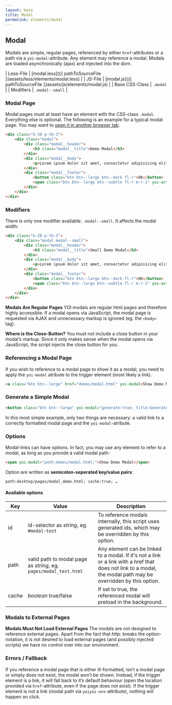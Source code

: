 ```yaml
---
layout: base
title: Modal
permalink: elements/modal
---
```


## Modal
Modals are simple, regular pages, referenced by either `href`-attributes or a path via a `yoi-modal`-attribute. Any element may reference a modal. Modals are loaded asynchronically (ajax) and injected into the dom.

| Less-File      | [modal.less]({{ pathToSourceFile }}assets/less/elements/modal.less) |
| JS-File        | [modal.js]({{ pathToSourceFile }}assets/js/elements/modal.js)       |
| Base CSS-Class | `.modal`                                                            |
| Modifiers      | `.modal--small`                                                     |

### Modal Page
Modal pages must at least have an element with the CSS-class `.modal`. Everything else is optional.
The following is an example for a typical modal page. You may want to <a href="demos/modal.html" target="_blank">open it in another browser tab</a>.

```html
<div class="h-30 p-tb-3">
    <div class="modal">
        <div class="modal__header">
            <h3 class="modal__title">Demo Modal</h3>
        </div>
        <div class="modal__body">
            <p>Lorem ipsum dolor sit amet, consectetur adipisicing elit, sed do eiusmod tempor incididunt ut labore et dolore magna aliqua. Ut enim ad minim veniam, quis nostrud exercitation ullamco laboris nisi ut aliquip ex ea commodo consequat. Duis aute irure dolor in reprehenderit in voluptate velit esse cillum dolore eu fugiat nulla pariatur. Excepteur sint occaecat cupidatat non proident, sunt in culpa qui officia deserunt mollit anim id est laborum.</p>
        </div>
        <div class="modal__footer">
            <button class="btn btn--large btn--dark fl-r">OK</button>
            <span class="btn btn--large btn--subtle fl-r m-r-1" yoi-action="closeModal">Cancel</span>
        </div>
    </div>
</div>
```

### Modifiers
There is only one modifier available: `.modal--small`. It affects the modal width:

```html
<div class="h-28 p-tb-3">
    <div class="modal modal--small">
        <div class="modal__header">
            <h3 class="modal__title">Small Demo Modal</h3>
        </div>
        <div class="modal__body">
            <p>Lorem ipsum dolor sit amet, consectetur adipisicing elit, sed do eiusmod tempor incididunt ut labore et dolore magna aliqua. Ut enim ad minim veniam, quis nostrud exercitation ullamco laboris nisi ut aliquip ex ea commodo consequat.</p>
        </div>
        <div class="modal__footer">
            <button class="btn btn--large btn--dark fl-r">OK</button>
            <span class="btn btn--large btn--subtle fl-r m-r-1" yoi-action="closeModal">Cancel</span>
        </div>
    </div>
</div>
```

<p class="hint hint--attention"><b>Modals Are Regular Pages</b> YOI modals are regular html pages and therefore highly accessible. If a modal opens via JavaScript, the modal page is requested via AJAX and unnecessary markup is ignored (eg. the <code>&lt;body&gt;</code> tag).</p>
<p class="hint"><b>Where is the Close-Button?</b> You must not include a close button in your modal’s markup. Since it only makes sense when the modal opens via JavaScript, the script injects the close button for you.</p>

### Referencing a Modal Page
If you wish to reference to a modal page to show it as a modal, you need to apply the `yoi-modal` atribute to the trigger element (most likely a link).

```html
<a class="btn btn--large" href="demos/modal.html" yoi-modal>Show Demo Modal</a>
```

### Generate a Simple Modal

```html
<button class="btn btn--large" yoi-modal="generate:true; title:Generated Modal; body:This is a generated modal. It is really basic, there is not much you can do with this thing.; modifiers:modal--small;">Generate Modal</button>
```

In this most simple example, only two things are necessary: a valid link to a correctly formatted modal page and the `yoi-modal`-atribute.

### Options
Modal-links can have options. In fact, you may use any element to refer to a modal, as long as you provide a valid modal path:

```html
<span yoi-modal="path:demos/modal.html;">Show Demo Modal</span>
```

Option are written as **semicolon-seperated key/value pairs**:

```
path:desktop/pages/modal_demo.html; cache:true; …
```

#### Available options

| Key | Value | Description |
| - | - | - |
| id    | id-selector as *string*, eg. `#modal-test`| To reference modals internally, this script uses generated ids, which may be overridden by this option. |
| path  | valid path to modal page as *string*, eg. `pages/modal_test.html` | Any element can be linked to a modal. If it's not a link or a link with a href that does not link to a modal, the modal path may be overridden by this option. |
| cache | *boolean* true/false | If set to true, the referenced modal will preload in the background. |

### Modals to External Pages

<p class="hint hint--error"><b>Modals Must Not Load External Pages</b> The modals are not designed to reference external pages. Apart from the fact that <em>http:</em> breaks the option-notation, it is not desired to load external pages (and possibly injected scripts) we have no control over into our environment.</p>

### Errors / Fallback
If you reference a modal page that is either ill-formatted, isn’t a modal page or simply does not exist, the modal won’t be shown.
Instead, if the trigger element is a link, it will fall back to it’s default behaviour (open the location provided via `href`-attribute, even if the page does not exist). If the trigger element is not a link (modal path via `yoiyoi-ons`-attribute), nothing will happen on click.
